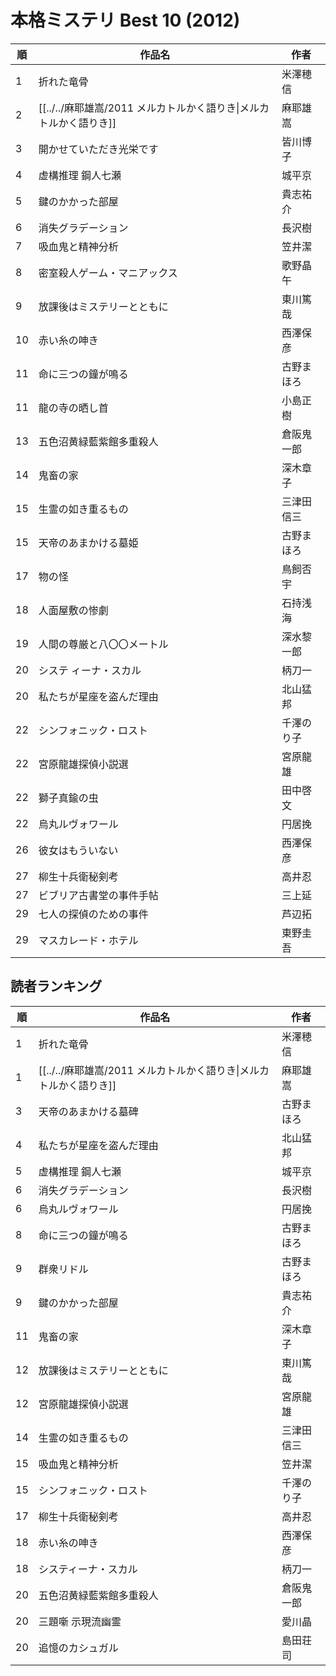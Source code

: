 # 本格ミステリ Best 10 (2012)
| 順   | 作品名                                        | 作者    |
| --- | ------------------------------------------ | ----- |
| 1   | 折れた竜骨                                      | 米澤穂信  |
| 2   | [[../../麻耶雄嵩/2011 メルカトルかく語りき\|メルカトルかく語りき]] | 麻耶雄嵩  |
| 3   | 開かせていただき光栄です                               | 皆川博子  |
| 4   | 虚構推理 鋼人七瀬                                  | 城平京   |
| 5   | 鍵のかかった部屋                                   | 貴志祐介  |
| 6   | 消失グラデーション                                  | 長沢樹   |
| 7   | 吸血鬼と精神分析                                   | 笠井潔   |
| 8   | 密室殺人ゲーム・マニアックス                             | 歌野晶午  |
| 9   | 放課後はミステリーとともに                              | 東川篤哉  |
| 10  | 赤い糸の呻き                                     | 西澤保彦  |
| 11  | 命に三つの鐘が鳴る                                  | 古野まほろ |
| 11  | 龍の寺の晒し首                                    | 小島正樹  |
| 13  | 五色沼黄緑藍紫館多重殺人                               | 倉阪鬼一郎 |
| 14  | 鬼畜の家                                       | 深木章子  |
| 15  | 生霊の如き重るもの                                  | 三津田信三 |
| 15  | 天帝のあまかける墓姫                                 | 古野まほろ |
| 17  | 物の怪                                        | 鳥飼否宇  |
| 18  | 人面屋敷の惨劇                                    | 石持浅海  |
| 19  | 人間の尊厳と八〇〇メートル                              | 深水黎一郎 |
| 20  | システ ィーナ・スカル                                | 柄刀一   |
| 20  | 私たちが星座を盗んだ理由                               | 北山猛邦  |
| 22  | シンフォニック・ロスト                                | 千澤のり子 |
| 22  | 宮原龍雄探偵小説選                                  | 宮原龍雄  |
| 22  | 獅子真鍮の虫                                     | 田中啓文  |
| 22  | 烏丸ルヴォワール                                   | 円居挽   |
| 26  | 彼女はもういない                                   | 西澤保彦  |
| 27  | 柳生十兵衛秘剣考                                   | 高井忍   |
| 27  | ビブリア古書堂の事件手帖                               | 三上延   |
| 29  | 七人の探偵のための事件                                | 芦辺拓   |
| 29  | マスカレード・ホテル                                 | 東野圭吾  |
## 読者ランキング

| 順   | 作品名                                        | 作者    |
| --- | ------------------------------------------ | ----- |
| 1   | 折れた竜骨                                      | 米澤穂信  |
| 1   | [[../../麻耶雄嵩/2011 メルカトルかく語りき\|メルカトルかく語りき]] | 麻耶雄嵩  |
| 3   | 天帝のあまかける墓碑                                 | 古野まほろ |
| 4   | 私たちが星座を盗んだ理由                               | 北山猛邦  |
| 5   | 虚構推理 鋼人七瀬                                  | 城平京   |
| 6   | 消失グラデーション                                  | 長沢樹   |
| 6   | 烏丸ルヴォワール                                   | 円居挽   |
| 8   | 命に三つの鐘が鳴る                                  | 古野まほろ |
| 9   | 群衆リドル                                      | 古野まほろ |
| 9   | 鍵のかかった部屋                                   | 貴志祐介  |
| 11  | 鬼畜の家                                       | 深木章子  |
| 12  | 放課後はミステリーとともに                              | 東川篤哉  |
| 12  | 宮原龍雄探偵小説選                                  | 宮原龍雄  |
| 14  | 生霊の如き重るもの                                  | 三津田信三 |
| 15  | 吸血鬼と精神分析                                   | 笠井潔   |
| 15  | シンフォニック・ロスト                                | 千澤のり子 |
| 17  | 柳生十兵衛秘剣考                                   | 高井忍   |
| 18  | 赤い糸の呻き                                     | 西澤保彦  |
| 18  | システィーナ・スカル                                 | 柄刀一   |
| 20  | 五色沼黄緑藍紫館多重殺人                               | 倉阪鬼一郎 |
| 20  | 三題噺 示現流幽霊                                  | 愛川晶   |
| 20  | 追憶のカシュガル                                   | 島田荘司  |
